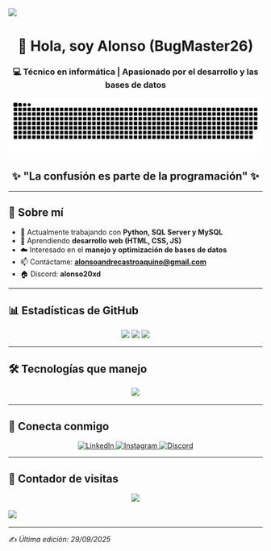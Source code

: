<!-- Divider -->
<img src="https://user-images.githubusercontent.com/73097560/115834477-dbab4500-a447-11eb-908a-139a6edaec5c.gif">

<!-- Header -->
<div align="center">
  <h1>👋 Hola, soy Alonso (BugMaster26)</h1>
  <h3>💻 Técnico en informática | Apasionado por el desarrollo y las bases de datos</h3>
</div>

<!-- Snake animation -->
<div align="center">
  <img src="https://github.com/1999AZZAR/1999AZZAR/blob/readme/resources/img/grid-snake.svg" alt="snake animation"/>
</div>

<!-- Quote -->
<div align="center">
  <h2>✨ "La confusión es parte de la programación" ✨</h2>
</div>

---

## 🚀 Sobre mí
- 🔭 Actualmente trabajando con **Python, SQL Server y MySQL**  
- 🌱 Aprendiendo **desarrollo web (HTML, CSS, JS)**  
- ☁️ Interesado en el **manejo y optimización de bases de datos**  
- 📫 Contáctame: **alonsoandrecastroaquino@gmail.com**  
- 🏠 Discord: **alonso20xd**

---

## 📊 Estadísticas de GitHub
<div align="center">
  <img src="https://github-readme-stats.vercel.app/api?username=BugMaster26&theme=tokyonight&show_icons=true&count_private=true" height="150"/>
  <img src="https://github-readme-streak-stats.herokuapp.com/?user=BugMaster26&theme=tokyonight" height="150"/>
  <img src="https://github-readme-stats.vercel.app/api/top-langs/?username=BugMaster26&theme=tokyonight&layout=compact" height="150"/>
</div>

---

## 🛠️ Tecnologías que manejo
<p align="center">
  <a href="https://skillicons.dev">
    <img src="https://skillicons.dev/icons?i=python,mysql,git,github,html,css,js,vscode,discord" />
  </a>
</p>

---

## 🤝 Conecta conmigo
<p align="center">
  <a href="https://www.linkedin.com/in/alonsoandre" target="_blank">
    <img src="https://user-images.githubusercontent.com/88904952/234979284-68c11d7f-1acc-4f0c-ac78-044e1037d7b0.png" alt="LinkedIn" width="50"/>
  </a>
  <a href="https://www.instagram.com/alonso20xd" target="_blank">
    <img src="https://user-images.githubusercontent.com/88904952/234981169-2dd1e58f-4b7e-468c-8213-034ba62156c3.png" alt="Instagram" width="50"/>
  </a>
  <a href="https://discordapp.com/users/tu-id" target="_blank">
    <img src="https://user-images.githubusercontent.com/88904952/234982627-019fd336-6248-453c-9b05-97c13fd1d207.png" alt="Discord" width="50"/>
  </a>
</p>

---

## 👀 Contador de visitas
<div align="center">
  
[![](https://visitcount.itsvg.in/api?id=BugMaster26&icon=3&color=6)](https://visitcount.itsvg.in)
  
</div>

<!-- Divider -->
<img src="https://user-images.githubusercontent.com/73097560/115834477-dbab4500-a447-11eb-908a-139a6edaec5c.gif">

---
✍️ *Última edición: 29/09/2025*

